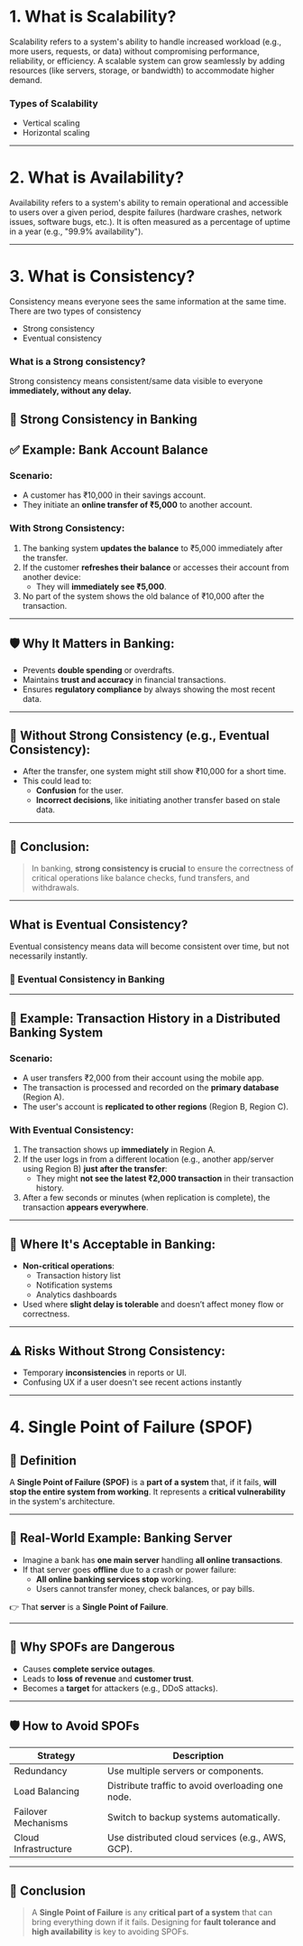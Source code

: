 # 1. What is Scalability?

Scalability refers to a system's ability to handle increased workload (e.g., more users, requests, or data) without compromising performance, reliability, or efficiency. A scalable system can grow seamlessly by adding resources (like servers, storage, or bandwidth) to accommodate higher demand.

### Types of Scalability

- Vertical scaling
- Horizontal scaling

---

# 2. What is Availability?

Availability refers to a system's ability to remain operational and accessible to users over a given period, despite failures (hardware crashes, network issues, software bugs, etc.). It is often measured as a percentage of uptime in a year (e.g., "99.9% availability").

---

# 3. What is Consistency?

Consistency means everyone sees the same information at the same time. There are two types of consistency

- Strong consistency
- Eventual consistency

### What is a Strong consistency?

Strong consistency means consistent/same data visible to everyone **immediately, without any delay.**

## 🏦 Strong Consistency in Banking

## ✅ Example: Bank Account Balance

### Scenario:

- A customer has ₹10,000 in their savings account.
- They initiate an **online transfer of ₹5,000** to another account.

### With Strong Consistency:

1. The banking system **updates the balance** to ₹5,000 immediately after the transfer.
2. If the customer **refreshes their balance** or accesses their account from another device:
   - They will **immediately see ₹5,000**.
3. No part of the system shows the old balance of ₹10,000 after the transaction.

---

## 🛡️ Why It Matters in Banking:

- Prevents **double spending** or overdrafts.
- Maintains **trust and accuracy** in financial transactions.
- Ensures **regulatory compliance** by always showing the most recent data.

---

## 🔁 Without Strong Consistency (e.g., Eventual Consistency):

- After the transfer, one system might still show ₹10,000 for a short time.
- This could lead to:
  - **Confusion** for the user.
  - **Incorrect decisions**, like initiating another transfer based on stale data.

---

## 🧠 Conclusion:

> In banking, **strong consistency is crucial** to ensure the correctness of critical operations like balance checks, fund transfers, and withdrawals.

---

## What is Eventual Consistency?

Eventual consistency means data will become consistent over time, but not necessarily instantly.

### 🔄 Eventual Consistency in Banking

---

## 🏦 Example: Transaction History in a Distributed Banking System

### Scenario:

- A user transfers ₹2,000 from their account using the mobile app.
- The transaction is processed and recorded on the **primary database** (Region A).
- The user's account is **replicated to other regions** (Region B, Region C).

### With Eventual Consistency:

1. The transaction shows up **immediately** in Region A.
2. If the user logs in from a different location (e.g., another app/server using Region B) **just after the transfer**:
   - They might **not see the latest ₹2,000 transaction** in their transaction history.
3. After a few seconds or minutes (when replication is complete), the transaction **appears everywhere**.

---

## 🧭 Where It's Acceptable in Banking:

- **Non-critical operations**:
  - Transaction history list
  - Notification systems
  - Analytics dashboards
- Used where **slight delay is tolerable** and doesn’t affect money flow or correctness.

---

## ⚠️ Risks Without Strong Consistency:

- Temporary **inconsistencies** in reports or UI.
- Confusing UX if a user doesn't see recent actions instantly

---

# 4. Single Point of Failure (SPOF)

## 🧠 Definition

A **Single Point of Failure (SPOF)** is a **part of a system** that, if it fails, **will stop the entire system from working**. It represents a **critical vulnerability** in the system's architecture.

---

## 🔧 Real-World Example: Banking Server

- Imagine a bank has **one main server** handling **all online transactions**.
- If that server goes **offline** due to a crash or power failure:
  - **All online banking services stop** working.
  - Users cannot transfer money, check balances, or pay bills.

👉 That **server** is a **Single Point of Failure**.

---

## 🚨 Why SPOFs are Dangerous

- Causes **complete service outages**.
- Leads to **loss of revenue** and **customer trust**.
- Becomes a **target** for attackers (e.g., DDoS attacks).

---

## 🛡️ How to Avoid SPOFs

| Strategy             | Description                                       |
| -------------------- | ------------------------------------------------- |
| Redundancy           | Use multiple servers or components.               |
| Load Balancing       | Distribute traffic to avoid overloading one node. |
| Failover Mechanisms  | Switch to backup systems automatically.           |
| Cloud Infrastructure | Use distributed cloud services (e.g., AWS, GCP).  |

---

## 🧠 Conclusion

> A **Single Point of Failure** is any **critical part of a system** that can bring everything down if it fails. Designing for **fault tolerance and high availability** is key to avoiding SPOFs.
